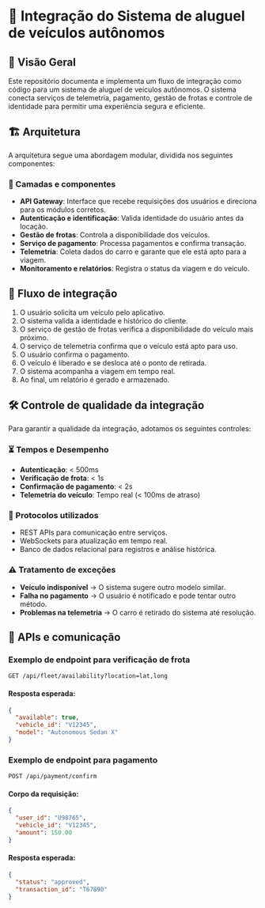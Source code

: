 # 🚗 Integração do Sistema de aluguel de veículos autônomos

## 📌 Visão Geral
Este repositório documenta e implementa um fluxo de integração como código para um sistema de aluguel de veículos autônomos. O sistema conecta serviços de telemetria, pagamento, gestão de frotas e controle de identidade para permitir uma experiência segura e eficiente.

## 🏗 Arquitetura
A arquitetura segue uma abordagem modular, dividida nos seguintes componentes:

### 🔹 Camadas e componentes
- **API Gateway**: Interface que recebe requisições dos usuários e direciona para os módulos corretos.
- **Autenticação e identificação**: Valida identidade do usuário antes da locação.
- **Gestão de frotas**: Controla a disponibilidade dos veículos.
- **Serviço de pagamento**: Processa pagamentos e confirma transação.
- **Telemetria**: Coleta dados do carro e garante que ele está apto para a viagem.
- **Monitoramento e relatórios**: Registra o status da viagem e do veículo.

## 🔄 Fluxo de integração
1. O usuário solicita um veículo pelo aplicativo.
2. O sistema valida a identidade e histórico do cliente.
3. O serviço de gestão de frotas verifica a disponibilidade do veículo mais próximo.
4. O serviço de telemetria confirma que o veículo está apto para uso.
5. O usuário confirma o pagamento.
6. O veículo é liberado e se desloca até o ponto de retirada.
7. O sistema acompanha a viagem em tempo real.
8. Ao final, um relatório é gerado e armazenado.

## 🛠 Controle de qualidade da integração
Para garantir a qualidade da integração, adotamos os seguintes controles:

### ⏳ Tempos e Desempenho
- **Autenticação**: < 500ms
- **Verificação de frota**: < 1s
- **Confirmação de pagamento**: < 2s
- **Telemetria do veículo**: Tempo real (< 100ms de atraso)

### 📡 Protocolos utilizados
- REST APIs para comunicação entre serviços.
- WebSockets para atualização em tempo real.
- Banco de dados relacional para registros e análise histórica.

### ⚠️ Tratamento de exceções
- **Veículo indisponível** → O sistema sugere outro modelo similar.
- **Falha no pagamento** → O usuário é notificado e pode tentar outro método.
- **Problemas na telemetria** → O carro é retirado do sistema até resolução.

## 📡 APIs e comunicação
### Exemplo de endpoint para verificação de frota
```http
GET /api/fleet/availability?location=lat,long
```
#### Resposta esperada:
```json
{
  "available": true,
  "vehicle_id": "V12345",
  "model": "Autonomous Sedan X"
}
```

### Exemplo de endpoint para pagamento
```http
POST /api/payment/confirm
```

#### Corpo da requisição:
```json
{
  "user_id": "U98765",
  "vehicle_id": "V12345",
  "amount": 150.00
}
```

#### Resposta esperada:
```json
{
  "status": "approved",
  "transaction_id": "T67890"
}
```